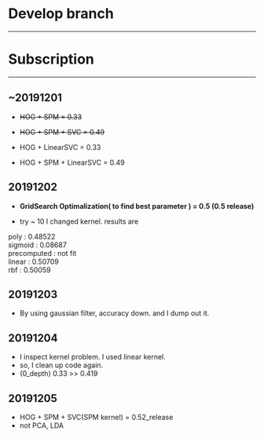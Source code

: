 # Develop branch
---
# Subscription
---
## ~20191201
- ~~HOG + SPM = 0.33~~
- ~~HOG + SPM + SVC = 0.49~~

- HOG + LinearSVC = 0.33
- HOG + SPM + LinearSVC = 0.49

## 20191202
- **GridSearch Optimalization( to find best parameter ) = 0.5 (0.5 release)**

- try ~ 10 I changed kernel. results are

poly : 0.48522  
sigmoid : 0.08687  
precomputed : not fit  
linear : 0.50709  
rbf : 0.50059  
  
## 20191203

- By using gaussian filter, accuracy down. and I dump out it.

## 20191204

- I inspect kernel problem. I used linear kernel.
- so, I clean up code again.
- (0_depth) 0.33 >> 0.419 

## 20191205

- HOG + SPM + SVC(SPM kernel) = 0.52_release
- not PCA, LDA
